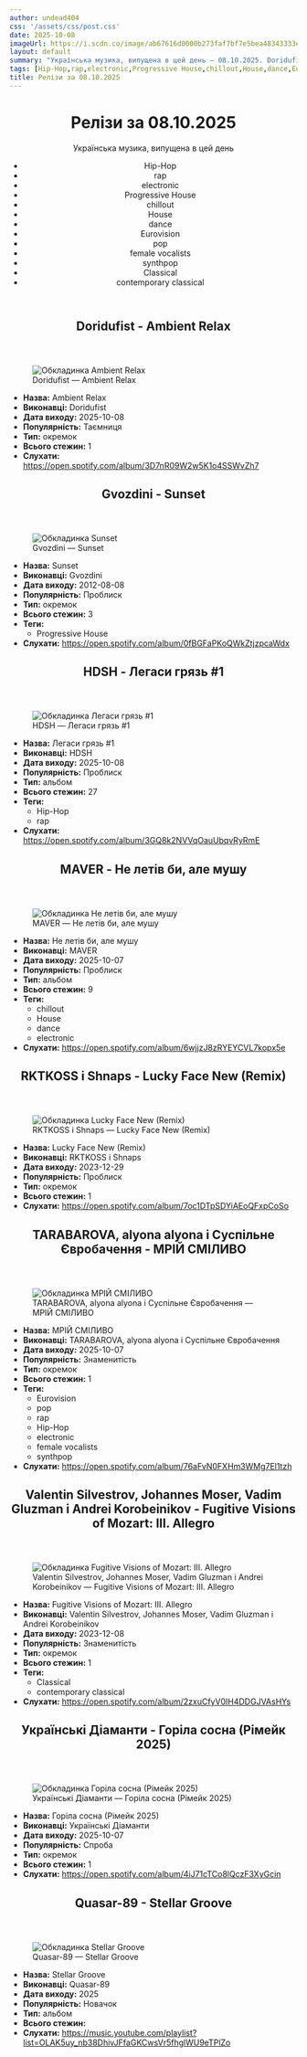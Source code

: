 ```yaml
---
author: undead404
css: '/assets/css/post.css'
date: 2025-10-08
imageUrl: https://i.scdn.co/image/ab67616d0000b273faf7bf7e5bea48343333ea36
layout: default
summary: "Українська музика, випущена в цей день – 08.10.2025. Doridufist, Gvozdini, HDSH, MAVER і RKTKOSS"
tags: [Hip-Hop,rap,electronic,Progressive House,chillout,House,dance,Eurovision,pop,female vocalists,synthpop,Classical,contemporary classical]
title: Релізи за 08.10.2025
---
```


<main class="main-content">
  <header>
    <h1>Релізи за <time datetime="2025-10-08">08.10.2025</time></h1>
    <p class="summary">Українська музика, випущена в цей день</p>
      <ul class="tags">
          <li>Hip-Hop</li>
          <li>rap</li>
          <li>electronic</li>
          <li>Progressive House</li>
          <li>chillout</li>
          <li>House</li>
          <li>dance</li>
          <li>Eurovision</li>
          <li>pop</li>
          <li>female vocalists</li>
          <li>synthpop</li>
          <li>Classical</li>
          <li>contemporary classical</li>
      </ul>
  </header>
  <section class="releases">
    <article class="release">
      <header>
        <h2>
          Doridufist - Ambient Relax
        </h2>
      </header>
      <figure>
        <img src="https://i.scdn.co/image/ab67616d0000b273faf7bf7e5bea48343333ea36" alt="Обкладинка Ambient Relax">
        <figcaption>Doridufist — Ambient Relax</figcaption>
      </figure>
      <ul>
        <li><strong>Назва:</strong> Ambient Relax</li>
        <li><strong>Виконавці:</strong> Doridufist</li>
        <li><strong>Дата виходу:</strong> 2025-10-08</li>
        <li><strong>Популярність:</strong> Таємниця</li>
        <li><strong>Тип:</strong> окремок</li>
        <li><strong>Всього стежин:</strong> 1</li>
        <li><strong>Слухати:</strong> <a href="https://open.spotify.com/album/3D7nR09W2w5K1o4SSWvZh7" target="_blank">https:&#x2F;&#x2F;open.spotify.com&#x2F;album&#x2F;3D7nR09W2w5K1o4SSWvZh7</a></li>
      </ul>
    </article>
    <article class="release">
      <header>
        <h2>
          Gvozdini - Sunset
        </h2>
      </header>
      <figure>
        <img src="https://i.scdn.co/image/ab67616d0000b2737581d3318218d4c837041553" alt="Обкладинка Sunset">
        <figcaption>Gvozdini — Sunset</figcaption>
      </figure>
      <ul>
        <li><strong>Назва:</strong> Sunset</li>
        <li><strong>Виконавці:</strong> Gvozdini</li>
        <li><strong>Дата виходу:</strong> 2012-08-08</li>
        <li><strong>Популярність:</strong> Проблиск</li>
        <li><strong>Тип:</strong> окремок</li>
        <li><strong>Всього стежин:</strong> 3</li>
            <li><strong>Теги:</strong>
            <ul class="tags">
                <li class="tag">Progressive House</li>
            </ul>
            </li>
        <li><strong>Слухати:</strong> <a href="https://open.spotify.com/album/0fBGFaPKoQWkZtjzpcaWdx" target="_blank">https:&#x2F;&#x2F;open.spotify.com&#x2F;album&#x2F;0fBGFaPKoQWkZtjzpcaWdx</a></li>
      </ul>
    </article>
    <article class="release">
      <header>
        <h2>
          HDSH - Легаси грязь #1
        </h2>
      </header>
      <figure>
        <img src="https://i.scdn.co/image/ab67616d0000b2733c8029ea7104d8913d61d446" alt="Обкладинка Легаси грязь #1">
        <figcaption>HDSH — Легаси грязь #1</figcaption>
      </figure>
      <ul>
        <li><strong>Назва:</strong> Легаси грязь #1</li>
        <li><strong>Виконавці:</strong> HDSH</li>
        <li><strong>Дата виходу:</strong> 2025-10-08</li>
        <li><strong>Популярність:</strong> Проблиск</li>
        <li><strong>Тип:</strong> альбом</li>
        <li><strong>Всього стежин:</strong> 27</li>
            <li><strong>Теги:</strong>
            <ul class="tags">
                <li class="tag">Hip-Hop</li>
                <li class="tag">rap</li>
            </ul>
            </li>
        <li><strong>Слухати:</strong> <a href="https://open.spotify.com/album/3GQ8k2NVVqOauUbqvRyRmE" target="_blank">https:&#x2F;&#x2F;open.spotify.com&#x2F;album&#x2F;3GQ8k2NVVqOauUbqvRyRmE</a></li>
      </ul>
    </article>
    <article class="release">
      <header>
        <h2>
          MAVER - Не летів би, але мушу
        </h2>
      </header>
      <figure>
        <img src="https://i.scdn.co/image/ab67616d0000b273798ef8f377e416e9e449c05f" alt="Обкладинка Не летів би, але мушу">
        <figcaption>MAVER — Не летів би, але мушу</figcaption>
      </figure>
      <ul>
        <li><strong>Назва:</strong> Не летів би, але мушу</li>
        <li><strong>Виконавці:</strong> MAVER</li>
        <li><strong>Дата виходу:</strong> 2025-10-07</li>
        <li><strong>Популярність:</strong> Проблиск</li>
        <li><strong>Тип:</strong> альбом</li>
        <li><strong>Всього стежин:</strong> 9</li>
            <li><strong>Теги:</strong>
            <ul class="tags">
                <li class="tag">chillout</li>
                <li class="tag">House</li>
                <li class="tag">dance</li>
                <li class="tag">electronic</li>
            </ul>
            </li>
        <li><strong>Слухати:</strong> <a href="https://open.spotify.com/album/6wjjzJ8zRYEYCVL7kopx5e" target="_blank">https:&#x2F;&#x2F;open.spotify.com&#x2F;album&#x2F;6wjjzJ8zRYEYCVL7kopx5e</a></li>
      </ul>
    </article>
    <article class="release">
      <header>
        <h2>
          RKTKOSS і Shnaps - Lucky Face New (Remix)
        </h2>
      </header>
      <figure>
        <img src="https://i.scdn.co/image/ab67616d0000b2735b56be284a2968740904af7d" alt="Обкладинка Lucky Face New (Remix)">
        <figcaption>RKTKOSS і Shnaps — Lucky Face New (Remix)</figcaption>
      </figure>
      <ul>
        <li><strong>Назва:</strong> Lucky Face New (Remix)</li>
        <li><strong>Виконавці:</strong> RKTKOSS і Shnaps</li>
        <li><strong>Дата виходу:</strong> 2023-12-29</li>
        <li><strong>Популярність:</strong> Проблиск</li>
        <li><strong>Тип:</strong> окремок</li>
        <li><strong>Всього стежин:</strong> 1</li>
        <li><strong>Слухати:</strong> <a href="https://open.spotify.com/album/7oc1DTpSDYiAEoQFxpCoSo" target="_blank">https:&#x2F;&#x2F;open.spotify.com&#x2F;album&#x2F;7oc1DTpSDYiAEoQFxpCoSo</a></li>
      </ul>
    </article>
    <article class="release">
      <header>
        <h2>
          TARABAROVA, alyona alyona і Суспільне Євробачення - МРІЙ СМІЛИВО
        </h2>
      </header>
      <figure>
        <img src="https://i.scdn.co/image/ab67616d0000b273e4a412277704d2d4b3df42bd" alt="Обкладинка МРІЙ СМІЛИВО">
        <figcaption>TARABAROVA, alyona alyona і Суспільне Євробачення — МРІЙ СМІЛИВО</figcaption>
      </figure>
      <ul>
        <li><strong>Назва:</strong> МРІЙ СМІЛИВО</li>
        <li><strong>Виконавці:</strong> TARABAROVA, alyona alyona і Суспільне Євробачення</li>
        <li><strong>Дата виходу:</strong> 2025-10-07</li>
        <li><strong>Популярність:</strong> Знаменитість</li>
        <li><strong>Тип:</strong> окремок</li>
        <li><strong>Всього стежин:</strong> 1</li>
            <li><strong>Теги:</strong>
            <ul class="tags">
                <li class="tag">Eurovision</li>
                <li class="tag">pop</li>
                <li class="tag">rap</li>
                <li class="tag">Hip-Hop</li>
                <li class="tag">electronic</li>
                <li class="tag">female vocalists</li>
                <li class="tag">synthpop</li>
            </ul>
            </li>
        <li><strong>Слухати:</strong> <a href="https://open.spotify.com/album/76aFvN0FXHm3WMg7El1tzh" target="_blank">https:&#x2F;&#x2F;open.spotify.com&#x2F;album&#x2F;76aFvN0FXHm3WMg7El1tzh</a></li>
      </ul>
    </article>
    <article class="release">
      <header>
        <h2>
          Valentin Silvestrov, Johannes Moser, Vadim Gluzman і Andrei Korobeinikov - Fugitive Visions of Mozart: III. Allegro
        </h2>
      </header>
      <figure>
        <img src="https://i.scdn.co/image/ab67616d0000b27317d973e4ebedba2ecf7fd2eb" alt="Обкладинка Fugitive Visions of Mozart: III. Allegro">
        <figcaption>Valentin Silvestrov, Johannes Moser, Vadim Gluzman і Andrei Korobeinikov — Fugitive Visions of Mozart: III. Allegro</figcaption>
      </figure>
      <ul>
        <li><strong>Назва:</strong> Fugitive Visions of Mozart: III. Allegro</li>
        <li><strong>Виконавці:</strong> Valentin Silvestrov, Johannes Moser, Vadim Gluzman і Andrei Korobeinikov</li>
        <li><strong>Дата виходу:</strong> 2023-12-08</li>
        <li><strong>Популярність:</strong> Знаменитість</li>
        <li><strong>Тип:</strong> окремок</li>
        <li><strong>Всього стежин:</strong> 1</li>
            <li><strong>Теги:</strong>
            <ul class="tags">
                <li class="tag">Classical</li>
                <li class="tag">contemporary classical</li>
            </ul>
            </li>
        <li><strong>Слухати:</strong> <a href="https://open.spotify.com/album/2zxuCfyV0IH4DDGJVAsHYs" target="_blank">https:&#x2F;&#x2F;open.spotify.com&#x2F;album&#x2F;2zxuCfyV0IH4DDGJVAsHYs</a></li>
      </ul>
    </article>
    <article class="release">
      <header>
        <h2>
          Українські Діаманти - Горіла сосна (Рімейк 2025)
        </h2>
      </header>
      <figure>
        <img src="https://i.scdn.co/image/ab67616d0000b273457718555040d18162cdfe39" alt="Обкладинка Горіла сосна (Рімейк 2025)">
        <figcaption>Українські Діаманти — Горіла сосна (Рімейк 2025)</figcaption>
      </figure>
      <ul>
        <li><strong>Назва:</strong> Горіла сосна (Рімейк 2025)</li>
        <li><strong>Виконавці:</strong> Українські Діаманти</li>
        <li><strong>Дата виходу:</strong> 2025-10-07</li>
        <li><strong>Популярність:</strong> Спроба</li>
        <li><strong>Тип:</strong> окремок</li>
        <li><strong>Всього стежин:</strong> 1</li>
        <li><strong>Слухати:</strong> <a href="https://open.spotify.com/album/4iJ71cTCo8lQczF3XyGcin" target="_blank">https:&#x2F;&#x2F;open.spotify.com&#x2F;album&#x2F;4iJ71cTCo8lQczF3XyGcin</a></li>
      </ul>
    </article>
    <article class="release">
      <header>
        <h2>
          Quasar-89 - Stellar Groove
        </h2>
      </header>
      <figure>
        <img src="https://lh3.googleusercontent.com/xH1nUpghQ4HJNbkfgZbtjtHxPgbCkoErdIMclFNb1s1sBvcpiYoTPfi4o-NTxNLVxPMRD9RU5EU5-MZv=w544-h544-l90-rj" alt="Обкладинка Stellar Groove">
        <figcaption>Quasar-89 — Stellar Groove</figcaption>
      </figure>
      <ul>
        <li><strong>Назва:</strong> Stellar Groove</li>
        <li><strong>Виконавці:</strong> Quasar-89</li>
        <li><strong>Дата виходу:</strong> 2025</li>
        <li><strong>Популярність:</strong> Новачок</li>
        <li><strong>Тип:</strong> альбом</li>
        <li><strong>Всього стежин:</strong> </li>
        <li><strong>Слухати:</strong> <a href="https://music.youtube.com/playlist?list=OLAK5uy_nb38DhivJFfaGKCwsVr5fhglWU9eTPlZo" target="_blank">https:&#x2F;&#x2F;music.youtube.com&#x2F;playlist?list&#x3D;OLAK5uy_nb38DhivJFfaGKCwsVr5fhglWU9eTPlZo</a></li>
      </ul>
    </article>
  </section>
</main>